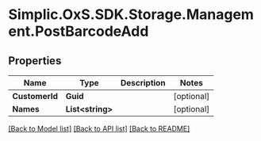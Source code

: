 # Simplic.OxS.SDK.Storage.Management.PostBarcodeAdd

## Properties

Name | Type | Description | Notes
------------ | ------------- | ------------- | -------------
**CustomerId** | **Guid** |  | [optional] 
**Names** | **List&lt;string&gt;** |  | [optional] 

[[Back to Model list]](../README.md#documentation-for-models) [[Back to API list]](../README.md#documentation-for-api-endpoints) [[Back to README]](../README.md)

